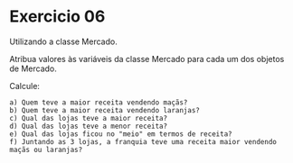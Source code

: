 # Exercicio 06

Utilizando a classe Mercado.

Atribua valores às variáveis da classe Mercado para cada um dos objetos de Mercado.

Calcule:

    a) Quem teve a maior receita vendendo maçãs?
    b) Quem teve a maior receita vendendo laranjas?
    c) Qual das lojas teve a maior receita?
    d) Qual das lojas teve a menor receita?
    e) Qual das lojas ficou no "meio" em termos de receita?
    f) Juntando as 3 lojas, a franquia teve uma receita maior vendendo maçãs ou laranjas?

